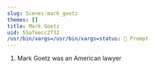```yaml
---
slug: Scenes:mark_goetz
themes: []
title: Mark Goetz
uid: 55afeecc2f32
/usr/bin/xargs=/usr/bin/xargs=status: 💬 Prompt
---
```

1. Mark Goetz was an American lawyer
